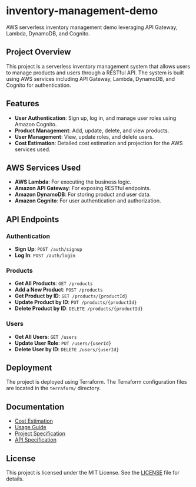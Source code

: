 # inventory-management-demo

AWS serverless inventory management demo leveraging API Gateway, Lambda, DynamoDB, and Cognito.

## Project Overview

This project is a serverless inventory management system that allows users to manage products and users through a RESTful API. The system is built using AWS services including API Gateway, Lambda, DynamoDB, and Cognito for authentication.

## Features

- **User Authentication**: Sign up, log in, and manage user roles using Amazon Cognito.
- **Product Management**: Add, update, delete, and view products.
- **User Management**: View, update roles, and delete users.
- **Cost Estimation**: Detailed cost estimation and projection for the AWS services used.

## AWS Services Used

- **AWS Lambda**: For executing the business logic.
- **Amazon API Gateway**: For exposing RESTful endpoints.
- **Amazon DynamoDB**: For storing product and user data.
- **Amazon Cognito**: For user authentication and authorization.

## API Endpoints

### Authentication

- **Sign Up**: `POST /auth/signup`
- **Log In**: `POST /auth/login`

### Products

- **Get All Products**: `GET /products`
- **Add a New Product**: `POST /products`
- **Get Product by ID**: `GET /products/{productId}`
- **Update Product by ID**: `PUT /products/{productId}`
- **Delete Product by ID**: `DELETE /products/{productId}`

### Users

- **Get All Users**: `GET /users`
- **Update User Role**: `PUT /users/{userId}`
- **Delete User by ID**: `DELETE /users/{userId}`

## Deployment

The project is deployed using Terraform. The Terraform configuration files are located in the `terraform/` directory.

## Documentation

- [Cost Estimation](docs/cost-estimation.md)
- [Usage Guide](docs/usage.md)
- [Project Specification](docs/project-spec.md)
- [API Specification](docs/spec.yaml)

## License

This project is licensed under the MIT License. See the [LICENSE](LICENSE) file for details.